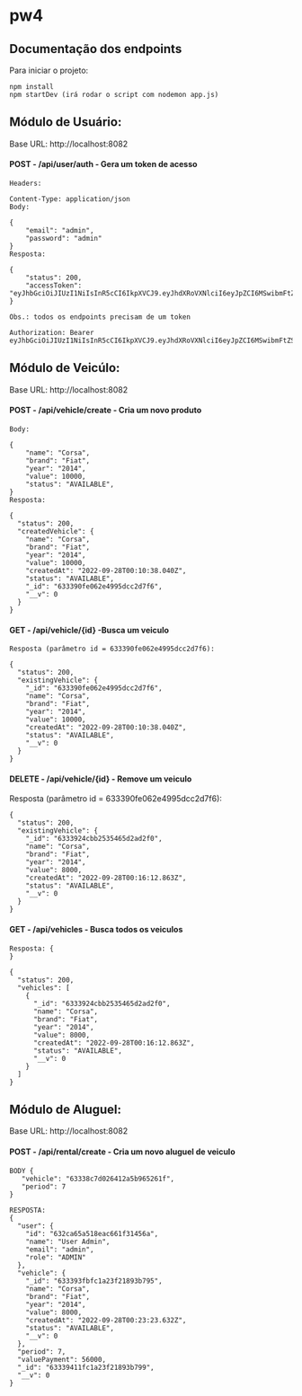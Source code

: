 # pw4

## Documentação dos endpoints

Para iniciar o projeto:
```
npm install 
npm startDev (irá rodar o script com nodemon app.js)
```

## Módulo de Usuário:

Base URL: http://localhost:8082

#### POST - /api/user/auth - Gera um token de acesso
```
Headers:

Content-Type: application/json
Body:

{
    "email": "admin",
    "password": "admin"
}
Resposta:

{
    "status": 200,
    "accessToken": "eyJhbGciOiJIUzI1NiIsInR5cCI6IkpXVCJ9.eyJhdXRoVXNlciI6eyJpZCI6MSwibmFtZSI6IlVzZXIgVGVzdCAxIiwiZW1haWwiOiJ0ZXN0ZXVzZXIxQGdtYWlsLmNvbSJ9LCJpYXQiOjE2MzM3OTk5MzUsImV4cCI6MTYzMzg4NjMzNX0.2AWPeoHSYUW_nGeLsx6rEOhm99ZfNZ8pQXPTJ0fwbDU"
}

Obs.: todos os endpoints precisam de um token

Authorization: Bearer eyJhbGciOiJIUzI1NiIsInR5cCI6IkpXVCJ9.eyJhdXRoVXNlciI6eyJpZCI6MSwibmFtZSI6IlVzZXIgVGVzdCAxIiwiZW1haWwiOiJ0ZXN0ZXVzZXIxQGdtYWlsLmNvbSJ9LCJpYXQiOjE2MzM3OTk5MzUsImV4cCI6MTYzMzg4NjMzNX0.2AWPeoHSYUW_nGeLsx6rEOhm99ZfNZ8pQXPTJ0fwbDU

```
## Módulo de Veicúlo:

Base URL: http://localhost:8082

#### POST - /api/vehicle/create - Cria um novo produto
```
Body:

{
    "name": "Corsa",
    "brand": "Fiat",
    "year": "2014",
    "value": 10000,
    "status": "AVAILABLE",
}
Resposta:

{
  "status": 200,
  "createdVehicle": {
    "name": "Corsa",
    "brand": "Fiat",
    "year": "2014",
    "value": 10000,
    "createdAt": "2022-09-28T00:10:38.040Z",
    "status": "AVAILABLE",
    "_id": "633390fe062e4995dcc2d7f6",
    "__v": 0
  }
}
```
#### GET - /api/vehicle/{id} -Busca um veiculo
```
Resposta (parâmetro id = 633390fe062e4995dcc2d7f6):

{
  "status": 200,
  "existingVehicle": {
    "_id": "633390fe062e4995dcc2d7f6",
    "name": "Corsa",
    "brand": "Fiat",
    "year": "2014",
    "value": 10000,
    "createdAt": "2022-09-28T00:10:38.040Z",
    "status": "AVAILABLE",
    "__v": 0
  }
}
```

#### DELETE - /api/vehicle/{id} - Remove um veiculo
Resposta (parâmetro id = 633390fe062e4995dcc2d7f6):
```
{
  "status": 200,
  "existingVehicle": {
    "_id": "6333924cbb2535465d2ad2f0",
    "name": "Corsa",
    "brand": "Fiat",
    "year": "2014",
    "value": 8000,
    "createdAt": "2022-09-28T00:16:12.863Z",
    "status": "AVAILABLE",
    "__v": 0
  }
}
```
#### GET - /api/vehicles - Busca todos os veiculos
```
Resposta: {
}

{
  "status": 200,
  "vehicles": [
    {
      "_id": "6333924cbb2535465d2ad2f0",
      "name": "Corsa",
      "brand": "Fiat",
      "year": "2014",
      "value": 8000,
      "createdAt": "2022-09-28T00:16:12.863Z",
      "status": "AVAILABLE",
      "__v": 0
    }
  ]
}
```
## Módulo de Aluguel:
Base URL: http://localhost:8082

#### POST - /api/rental/create - Cria um novo aluguel de veiculo
```
BODY {
   "vehicle": "63338c7d026412a5b965261f",
   "period": 7
}

RESPOSTA:
{
  "user": {
    "id": "632ca65a518eac661f31456a",
    "name": "User Admin",
    "email": "admin",
    "role": "ADMIN"
  },
  "vehicle": {
    "_id": "633393fbfc1a23f21893b795",
    "name": "Corsa",
    "brand": "Fiat",
    "year": "2014",
    "value": 8000,
    "createdAt": "2022-09-28T00:23:23.632Z",
    "status": "AVAILABLE",
    "__v": 0
  },
  "period": 7,
  "valuePayment": 56000,
  "_id": "63339411fc1a23f21893b799",
  "__v": 0
}
```
